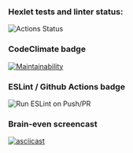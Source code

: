 ### Hexlet tests and linter status:
![Actions Status](/workflows/hexlet-check/badge.svg)

### CodeClimate badge
[![Maintainability](https://api.codeclimate.com/v1/badges/a99a88d28ad37a79dbf6/maintainability)](https://codeclimate.com/github/codeclimate/codeclimate/maintainability)

### ESLint / Github Actions badge
![Run ESLint on Push/PR](https://github.com/octaharon/frontend-project-lvl1/workflows/Run%20ESLint%20on%20Push/PR/badge.svg)

### Brain-even screencast
[![asciicast](https://asciinema.org/a/372142.svg)](https://asciinema.org/a/372142)